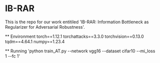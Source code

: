 # IB-RAR
This is the repo for our work entitiled 'IB-RAR: Information Bottleneck as Regularizer for Adversarial Robustness'.

** Environment
torch==1.12.1
torchattacks==3.3.0
torchvision==0.13.0
tqdm==4.64.1
numpy==1.23.4

** Running
'python train_AT.py --network vgg16 --dataset cifar10 --mi_loss 1 --fc 1'

